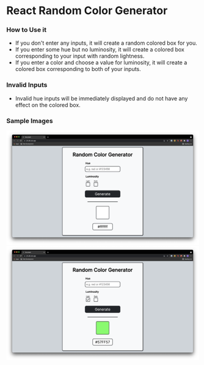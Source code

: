 # React Random Color Generator

### How to Use it

- If you don't enter any inputs, it will create a random colored box for you.
- If you enter some hue but no luminosity, it will create a colored box corresponding to your input with random lightness.
- If you enter a color and choose a value for luminosity, it will create a colored box corresponding to both of your inputs.

### Invalid Inputs
- Invalid hue inputs will be immediately displayed and do not have any effect on the colored box. 

### Sample Images

![Default](https://github.com/franzlagler/random-react-color-generator/blob/main/public/screenshots/default.png)
![Entered Color](https://github.com/franzlagler/random-react-color-generator/blob/main/public/screenshots/enteredColor.png)
